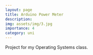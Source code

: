 ```yaml
---
layout: page
title: Arduino Power Meter
description: 
img: assets/img/3.jpg
importance: 4
category: uni
---
```

Project for my Operating Systems class.
